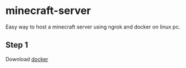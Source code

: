 # minecraft-server
Easy way to host a minecraft server using ngrok and docker on linux pc.

## Step 1
Download [docker](https://docs.docker.com/desktop/setup/install/linux/)
